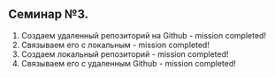 ## Семинар №3. 
1. Создаем удаленный репозиторий на Github - mission completed!
2. Связываем его с локальным - mission completed!
3. Создаем локальный репозиторий - mission completed!
4. Связываем его с удаленным Github - mission completed!
